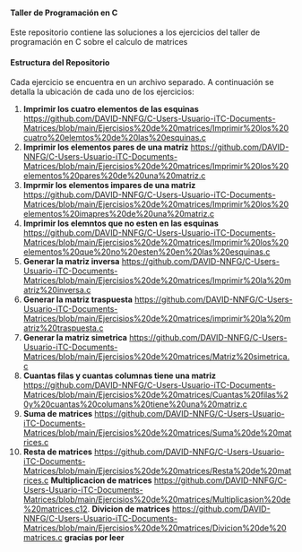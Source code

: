 #### Taller de Programación en C

Este repositorio contiene las soluciones a los ejercicios del taller de programación en C sobre el calculo de matrices 

#### Estructura del Repositorio

Cada ejercicio se encuentra en un archivo separado. A continuación se detalla la ubicación de cada uno de los ejercicios:

1. **Imprimir los cuatro elementos de las esquinas**
https://github.com/DAVID-NNFG/C-Users-Usuario-iTC-Documents-Matrices/blob/main/Ejercisios%20de%20matrices/Imprimir%20los%20cuatro%20elemtos%20de%20las%20esquinas.c
2. **Imprimir los elementos pares de una matriz**
https://github.com/DAVID-NNFG/C-Users-Usuario-iTC-Documents-Matrices/blob/main/Ejercisios%20de%20matrices/Imprimir%20los%20elementos%20pares%20de%20una%20matriz.c
3. **Imprmir los elementos impares de una matriz**
https://github.com/DAVID-NNFG/C-Users-Usuario-iTC-Documents-Matrices/blob/main/Ejercisios%20de%20matrices/Imprimir%20los%20elementos%20imapres%20de%20una%20matriz.c
4. **Imprimir los elemntos que no esten en las esquinas**
https://github.com/DAVID-NNFG/C-Users-Usuario-iTC-Documents-Matrices/blob/main/Ejercisios%20de%20matrices/Imprimir%20los%20elementos%20que%20no%20esten%20en%20las%20esquinas.c
5. **Generar la matriz inversa**
https://github.com/DAVID-NNFG/C-Users-Usuario-iTC-Documents-Matrices/blob/main/Ejercisios%20de%20matrices/Imprimir%20la%20matriz%20inversa.c
6. **Generar la matriz traspuesta**
https://github.com/DAVID-NNFG/C-Users-Usuario-iTC-Documents-Matrices/blob/main/Ejercisios%20de%20matrices/imprimir%20la%20matriz%20traspuesta.c
7. **Generar la matriz simetrica**
https://github.com/DAVID-NNFG/C-Users-Usuario-iTC-Documents-Matrices/blob/main/Ejercisios%20de%20matrices/Matriz%20simetrica.c
8. **Cuantas filas y cuantas columnas tiene una matriz**
https://github.com/DAVID-NNFG/C-Users-Usuario-iTC-Documents-Matrices/blob/main/Ejercisios%20de%20matrices/Cuantas%20filas%20y%20cuantas%20columans%20tiene%20una%20matriz.c
9. **Suma de matrices**
https://github.com/DAVID-NNFG/C-Users-Usuario-iTC-Documents-Matrices/blob/main/Ejercisios%20de%20matrices/Suma%20de%20matrices.c
10. **Resta de matrices**
https://github.com/DAVID-NNFG/C-Users-Usuario-iTC-Documents-Matrices/blob/main/Ejercisios%20de%20matrices/Resta%20de%20matrices.c **Multiplicacion de matrices**
https://github.com/DAVID-NNFG/C-Users-Usuario-iTC-Documents-Matrices/blob/main/Ejercisios%20de%20matrices/Multiplicasion%20de%20matrices.c12. **Divicion de matrices**
https://github.com/DAVID-NNFG/C-Users-Usuario-iTC-Documents-Matrices/blob/main/Ejercisios%20de%20matrices/Divicion%20de%20matrices.c
**gracias por leer** 
